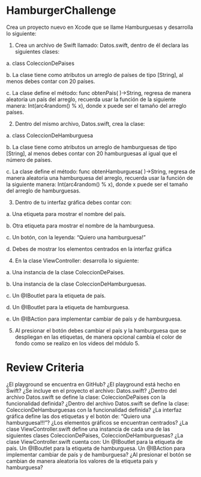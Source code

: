 # HamburgerChallenge

Crea un proyecto nuevo en Xcode que se llame Hamburguesas y desarrolla lo siguiente:

1. Crea un archivo de Swift llamado: Datos.swift, dentro de él declara las siguientes clases:

a. class ColeccionDePaises

b. La clase tiene como atributos un arreglo de países de tipo [String], al menos debes contar con 20 países.

c. La clase define el método: func obtenPais( )->String, regresa de manera aleatoria un país del arreglo, recuerda usar la función de la siguiente manera: Int(arc4random() % x), donde x puede ser el tamaño del arreglo países.

2. Dentro del mismo archivo, Datos.swift, crea la clase:

a. class ColeccionDeHamburguesa

b. La clase tiene como atributos un arreglo de hamburguesas de tipo [String], al menos debes contar con 20 hamburguesas al igual que el número de países.

c. La clase define el método: func obtenHamburguesa( )->String, regresa de manera aleatoria una hamburquesa del arreglo, recuerda usar la función de la siguiente manera: Int(arc4random() % x), donde x puede ser el tamaño del arreglo de hamburguesas.

3. Dentro de tu interfaz gráfica debes contar con:

a. Una etiqueta para mostrar el nombre del país.

b. Otra etiqueta para mostrar el nombre de la hamburguesa.

c. Un botón, con la leyenda: “Quiero una hamburguesa!”

d. Debes de mostrar los elementos centrados en la interfaz gráfica

4. En la clase ViewController: desarrolla lo siguiente:

a. Una instancia de la clase ColeccionDePaises.

b. Una instancia de la clase ColeccionDeHamburguesas.

c. Un @IBoutlet para la etiqueta de país.

d. Un @IBoutlet para la etiqueta de hamburguesa.

e. Un @IBAction para implementar cambiar de país y de hamburguesa.

5. Al presionar el botón debes cambiar el país y la hamburguesa que se despliegan en las etiquetas, de manera opcional cambia el color de fondo como se realizo en los videos del módulo 5.
# Review Criteria 
¿El playground se encuentra en GitHub?
¿El playground está hecho en Swift?
¿Se incluye en el proyecto el archivo: Datos.swift?
¿Dentro del archivo Datos.swift se define la clase: ColeccionDePaises con la funcionalidad definida?
¿Dentro del archivo Datos.swift se define la clase: ColeccionDeHamburguesas con la funcionalidad definida?
¿La interfaz gráfica define las dos etiquetas y el botón de: “Quiero una hamburguesa!!!”?
¿Los elementos gráficos se encuentran centrados?
¿La clase ViewController.swift define una instancia de cada una de las siguientes clases ColeccionDePaises,  ColeccionDeHamburguesas?
¿La clase ViewController.swift cuenta con: Un @IBoutlet para la etiqueta de país. Un @IBoutlet para la etiqueta de hamburguesa. Un @IBAction para implementar cambiar de país y de hamburguesa?
¿Al presionar el botón se cambian de manera aleatoria los valores de la etiqueta país y hamburguesa?
